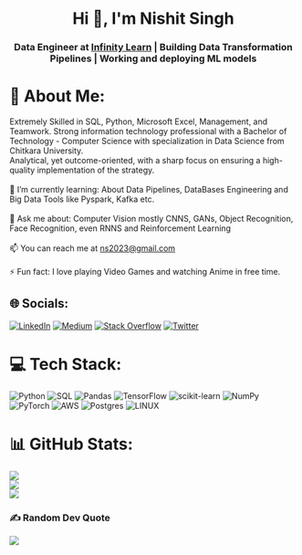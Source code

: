 <h1 align="center">Hi 👋, I'm Nishit Singh</h1>
<h3 align="center"> Data Engineer at <a href="https://infinitylearn.com/">Infinity Learn</a> | Building Data Transformation Pipelines | Working and deploying ML models</h3>

# 💫 About Me:
Extremely Skilled in SQL, Python, Microsoft Excel, Management, and Teamwork. Strong information technology professional with a Bachelor of Technology - Computer Science with specialization in Data Science from Chitkara University. <br>
Analytical, yet outcome-oriented, with a sharp focus on ensuring a high-quality implementation of the strategy.<br><br>
🌱 I’m currently learning: About Data Pipelines, DataBases Engineering and Big Data Tools like Pyspark, Kafka etc. <br><br>
💬 Ask me about: Computer Vision mostly CNNS, GANs, Object Recognition, Face Recognition, even RNNS and Reinforcement Learning <br><br>
📫 You can reach me at ns2023@gmail.com<br><br>
⚡ Fun fact: I love playing Video Games and watching Anime in free time.

## 🌐 Socials:
[![LinkedIn](https://img.shields.io/badge/LinkedIn-%230077B5.svg?logo=linkedin&logoColor=white)](https://www.linkedin.com/in/nishitsingh2023/)
[![Medium](https://img.shields.io/badge/Medium-12100E?logo=medium&logoColor=white)](https://medium.com/@ns2023)
[![Stack Overflow](https://img.shields.io/badge/-Stackoverflow-FE7A16?logo=stack-overflow&logoColor=white)](https://stackoverflow.com/users/20635681/nishit-singh) 
[![Twitter](https://img.shields.io/badge/Twitter-%231DA1F2.svg?logo=Twitter&logoColor=white)](https://twitter.com/NishitSingh2023) 


# 💻 Tech Stack:
![Python](https://img.shields.io/badge/python-3670A0?style=for-the-badge&logo=python&logoColor=ffdd54) 
![SQL](https://img.shields.io/badge/sql-%2307405e.svg?style=for-the-badge&logo=sqlite&logoColor=white) 
![Pandas](https://img.shields.io/badge/pandas-%23150458.svg?style=for-the-badge&logo=pandas&logoColor=white) 
![TensorFlow](https://img.shields.io/badge/TensorFlow-%23FF6F00.svg?style=for-the-badge&logo=TensorFlow&logoColor=white) 
![scikit-learn](https://img.shields.io/badge/scikit--learn-%23F7931E.svg?style=for-the-badge&logo=scikit-learn&logoColor=white) 
![NumPy](https://img.shields.io/badge/numpy-%23013243.svg?style=for-the-badge&logo=numpy&logoColor=white) 
![PyTorch](https://img.shields.io/badge/PyTorch-%23EE4C2C.svg?style=for-the-badge&logo=PyTorch&logoColor=white) 
![AWS](https://img.shields.io/badge/AWS-%23FF9900.svg?style=for-the-badge&logo=amazon-aws&logoColor=white) 
![Postgres](https://img.shields.io/badge/postgres-%23316192.svg?style=for-the-badge&logo=postgresql&logoColor=white)
![LINUX](https://img.shields.io/badge/Linux-FCC624?style=for-the-badge&logo=linux&logoColor=black) 

# 📊 GitHub Stats:
![](https://github-readme-stats.vercel.app/api?username=NishitSingh2023&theme=dark&hide_border=false&include_all_commits=false&count_private=false)<br/>
![](https://github-readme-streak-stats.herokuapp.com/?user=NishitSingh2023&theme=dark&hide_border=false)<br/>
![](https://github-readme-stats.vercel.app/api/top-langs/?username=NishitSingh2023&theme=dark&hide_border=false&include_all_commits=false&count_private=false&layout=compact)

### ✍️ Random Dev Quote
![](https://quotes-github-readme.vercel.app/api?type=horizontal&theme=radical)
